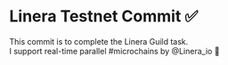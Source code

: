 # Linera Testnet Commit ✅

This commit is to complete the Linera Guild task.  
I support real-time parallel #microchains by @Linera_io 🚀  
